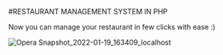 #RESTAURANT MANAGEMENT SYSTEM IN PHP

Now you can manage your restaurant in few clicks with ease :)


![Opera Snapshot_2022-01-19_163409_localhost](https://user-images.githubusercontent.com/76054224/155990408-a9ac5e6a-6712-4d03-a95b-53ee34a9a9cf.png)
